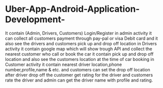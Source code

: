 # Uber-App-Android-Application-Development-
It contain (Admin, Drivers, Customers) Login/Register in admin activity it can collect all customers payment through pay-pal or visa Debit card and it also see the drivers and customers pick up and drop off location in Drivers activity it contain google map which will show trough API and collect the nearest customer who call or book the car it contain pick up and drop off location and also see the customers location at the time of car booking in Customer activity it contain nearest driver location,phone number,profile,name &amp; etc. and customers can set the drop off location after driver drop off the customer get rating for the driver and customers rate the driver and admin can get the driver name with profile and rating. 
